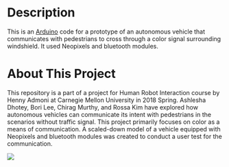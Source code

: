 # Description
This is an <a href ="https://github.com/arduino/Arduino">Arduino</a> code for a prototype of an autonomous vehicle that communicates with pedestrians to cross through a color signal surrounding windshield. It used Neopixels and bluetooth modules. 

# About This Project
<p>This repository is a part of a project for Human Robot Interaction course by Henny Admoni at Carnegie Mellon University in 2018 Spring.
Ashlesha Dhotey, Bori Lee, Chirag Murthy, and Rossa Kim have explored how autonomous vehicles can communicate its intent with pedestrians in the scenarios without traffic signal.
This project primarily focuses on color as a means of communication. A scaled-down model of a vehicle equipped with Neopixels and bluetooth modules was created to conduct a user test for the communication.</p>
<p><img src="https://github.com/borilee/Crossing-Signal_Neopixel-Prototype/blob/master/User%20Test.gif"></p>
